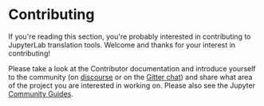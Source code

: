 # Contributing

If you're reading this section, you're probably interested in
contributing to JupyterLab translation tools. Welcome and thanks for your interest in contributing!

Please take a look at the Contributor documentation and introduce yourself to the community
(on [discourse](discourse.jupyter.org/) or on the [Gitter chat](https://gitter.im/jupyterlab/jupyterlab)) and share what area of the project
you are interested in working on. Please also see the Jupyter [Community
Guides](https://jupyter.readthedocs.io/en/latest/community/content-community.html).
